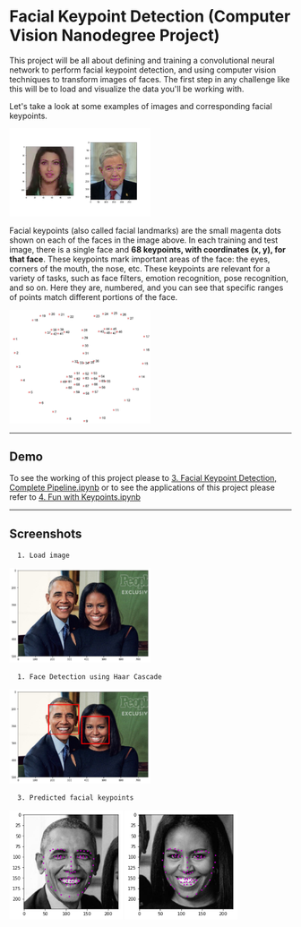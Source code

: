 
# Facial Keypoint Detection (Computer Vision Nanodegree Project)
  
This project will be all about defining and training a convolutional neural network to perform facial keypoint detection, and using computer vision techniques to transform images of faces.  The first step in any challenge like this will be to load and visualize the data you'll be working with. 

Let's take a look at some examples of images and corresponding facial keypoints.

<img src='./images/key_pts_example.png' width=50% height=50%/>

Facial keypoints (also called facial landmarks) are the small magenta dots shown on each of the faces in the image above. In each training and test image, there is a single face and **68 keypoints, with coordinates (x, y), for that face**.  These keypoints mark important areas of the face: the eyes, corners of the mouth, the nose, etc. These keypoints are relevant for a variety of tasks, such as face filters, emotion recognition, pose recognition, and so on. Here they are, numbered, and you can see that specific ranges of points match different portions of the face.

<img src='./images/landmarks_numbered.jpg' width=50% height=50%/>

---

## Demo

To see the working of this project please to [3. Facial Keypoint Detection, Complete Pipeline.ipynb](3.&#32;Facial&#32;Keypoint&#32;Detection,&#32;Complete&#32;Pipeline.ipynb) or to see the applications of this project please refer to [4. Fun with Keypoints.ipynb](4.&#32;Fun&#32;with&#32;Keypoints.ipynb)

---

## Screenshots

```bash
  1. Load image
```
<img src='./images/input.png' width=50% height=50%/>

```bash
  1. Face Detection using Haar Cascade
```
<img src='./images/face_detection.png' width=50% height=50%/>

```bash
  3. Predicted facial keypoints
```
<img src='./images/pred_1.png' width=40% height=40%/>
<img src='./images/pred_2.png' width=40% height=40%/>